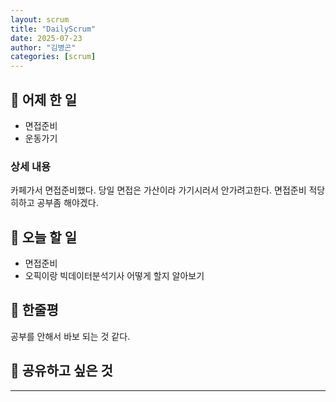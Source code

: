 ```yaml
---
layout: scrum
title: "DailyScrum"
date: 2025-07-23
author: "김병곤"
categories: [scrum]
---
```


## 📝 어제 한 일

- 면접준비
- 운동가기

### 상세 내용

카페가서 면접준비했다. 당일 면접은 가산이라 가기시러서 안가려고한다.
면접준비 적당히하고 공부좀 해야겠다.

## 🎯 오늘 할 일

- 면접준비
- 오픽이랑 빅데이터분석기사 어떻게 할지 알아보기

## 💭 한줄평

공부를 안해서 바보 되는 것 같다.

## 🔗 공유하고 싶은 것

---
